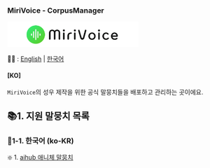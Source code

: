 ### MiriVoice - CorpusManager
[<img src="..\Misc\title.png" height="57"/>](https://github.com/EX3exp/MiriVoice)

📜🧐 :
[English](..\README.md) | [한국어](readme/README-ko.md)
#### [KO]

`MiriVoice`의 성우 제작을 위한 공식 말뭉치들을 배포하고 관리하는 곳이에요.

## 📚1. 지원 말뭉치 목록
### 📗1-1. 한국어 (ko-KR)
❇️ 1. [aihub 애니체 말뭉치](../docs/ko-KR/aihub%20Animation%20Corpus/README-ko.md)

